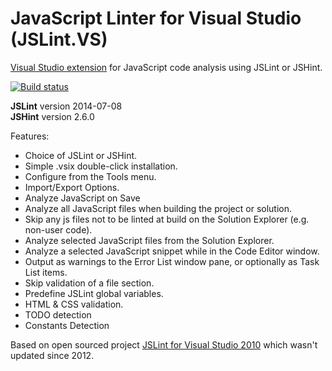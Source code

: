 # JavaScript Linter for Visual Studio (JSLint.VS)
<a href="https://visualstudiogallery.msdn.microsoft.com/1a077a67-7f1e-49e0-87ba-14b871d93c37">Visual Studio extension</a> for JavaScript code analysis using JSLint or JSHint.

[![Build status](https://ci.appveyor.com/api/projects/status/c469mcfnjxn9wdar/branch/master?svg=true)](https://ci.appveyor.com/project/asednev/jslint-vs/branch/master)

<strong>JSLint</strong> version 2014-07-08<br />
<strong>JSHint</strong> version 2.6.0

Features:

* Choice of JSLint or JSHint.
* Simple .vsix double-click installation.
* Configure from the Tools menu.
* Import/Export Options.
* Analyze JavaScript on Save
* Analyze all JavaScript files when building the project or solution.
* Skip any js files not to be linted at build on the Solution Explorer (e.g. non-user code).
* Analyze selected JavaScript files from the Solution Explorer.
* Analyze a selected JavaScript snippet while in the Code Editor window.
* Output as warnings to the Error List window pane, or optionally as Task List items.
* Skip validation of a file section.
* Predefine JSLint global variables.
* HTML & CSS validation.
* TODO detection
* Constants Detection

Based on open sourced project <a href="http://jslint4vs2010.codeplex.com/">JSLint for Visual Studio 2010</a> which wasn't updated since 2012.
